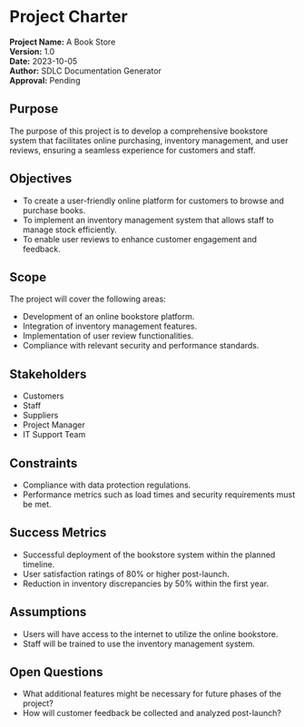 # Project Charter

**Project Name:** A Book Store  
**Version:** 1.0  
**Date:** 2023-10-05  
**Author:** SDLC Documentation Generator  
**Approval:** Pending  

## Purpose  
The purpose of this project is to develop a comprehensive bookstore system that facilitates online purchasing, inventory management, and user reviews, ensuring a seamless experience for customers and staff.

## Objectives  
- To create a user-friendly online platform for customers to browse and purchase books.  
- To implement an inventory management system that allows staff to manage stock efficiently.  
- To enable user reviews to enhance customer engagement and feedback.  

## Scope  
The project will cover the following areas:  
- Development of an online bookstore platform.  
- Integration of inventory management features.  
- Implementation of user review functionalities.  
- Compliance with relevant security and performance standards.  

## Stakeholders  
- Customers  
- Staff  
- Suppliers  
- Project Manager  
- IT Support Team  

## Constraints  
- Compliance with data protection regulations.  
- Performance metrics such as load times and security requirements must be met.  

## Success Metrics  
- Successful deployment of the bookstore system within the planned timeline.  
- User satisfaction ratings of 80% or higher post-launch.  
- Reduction in inventory discrepancies by 50% within the first year.

## Assumptions  
- Users will have access to the internet to utilize the online bookstore.  
- Staff will be trained to use the inventory management system.  

## Open Questions  
- What additional features might be necessary for future phases of the project?  
- How will customer feedback be collected and analyzed post-launch?